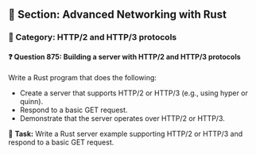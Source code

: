 ## 📘 Section: Advanced Networking with Rust
### 🔹 Category: HTTP/2 and HTTP/3 protocols
#### ❓ Question 875: Building a server with HTTP/2 and HTTP/3 protocols

Write a Rust program that does the following:

- Create a server that supports HTTP/2 or HTTP/3 (e.g., using hyper or quinn).
- Respond to a basic GET request.
- Demonstrate that the server operates over HTTP/2 or HTTP/3.

🔧 **Task:** Write a Rust server example supporting HTTP/2 or HTTP/3 and respond to a basic GET request.
